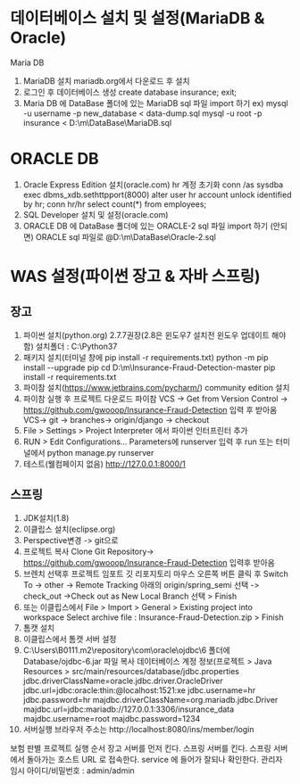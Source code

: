 # 데이터베이스 설치 및 설정(MariaDB & Oracle)
Maria DB
1. MariaDB 설치
mariadb.org에서 다운로드 후 설치
2. 로그인 후 데이터베이스 생성
create database insurance;
exit;
3. Maria DB 에 DataBase 폴더에 있는 MariaDB sql 파일 import 하기
ex) mysql -u username -p new_database < data-dump.sql
mysql -u root -p insurance < D:\m\DataBase\MariaDB.sql

# ORACLE DB
1. Oracle Express Edition 설치(oracle.com)
hr 계정 초기화
conn /as sysdba
exec dbms_xdb.sethttpport(8000)
alter user hr account unlock identified by hr;
conn hr/hr
select count(*) from employees;
2. SQL Developer 설치 및 설정(oracle.com)
3. ORACLE DB 에 DataBase 폴더에 있는 ORACLE-2 sql 파일 import 하기 (안되면) ORACLE sql 파일로
@D:\m\DataBase\Oracle-2.sql


# WAS 설정(파이썬 장고 & 자바 스프링)
## 장고
1. 파이썬 설치(python.org)
2.7.7권장(2.8은 윈도우7 설치전 윈도우 업데이트 해야 함)
설치폴더 : C:\Python37
2. 패키지 설치(터미널 창에 pip install -r requirements.txt)
python -m pip install --upgrade pip
cd D:\m\Insurance-Fraud-Detection-master
pip install -r requirements.txt
3. 파이참 설치(https://www.jetbrains.com/pycharm/)
community edition 설치
4. 파이참 실행 후 프로젝트 다운로드
파이참 VCS -> Get from Version Control -> https://github.com/gwooop/Insurance-Fraud-Detection 입력 후 받아옴
VCS-> git -> branches-> origin/django -> checkout
5. File > Settings > Project Interpreter 에서 파이썬 인터프린터 추가
6. RUN > Edit Configurations... 
Parameters에 runserver 입력 후 run
또는 터미널에서 python manage.py runserver
7. 테스트(웰컴페이지 없음)
http://127.0.0.1:8000/1

## 스프링
1. JDK설치(1.8)
2. 이클립스 설치(eclipse.org)
3. Perspective변경 -> git으로
4. 프로젝트 복사
Clone Git Repository-> https://github.com/gwooop/Insurance-Fraud-Detection 입력후 받아옴
5. 브렌치 선택후 프로젝트 임포트
깃 리포지토리 마우스 오른쪽 버튼 클릭 후 Switch To -> other -> Remote Tracking 아래의 origin/spring_semi 선택 -> check_out ->Check out as New Local Branch 선택 >  Finish 
6. 또는 이클립스에서 File > Import > General > Existing project into workspace
Select archive file : Insurance-Fraud-Detection.zip > Finish
7. 톰캣 설치
8. 이클립스에서 톰캣 서버 설정
9. C:\Users\B0111\.m2\repository\com\oracle\ojdbc\6 폴더에 Database/ojdbc-6.jar 파일 복사
데이터베이스 계정 정보(프로젝트 > Java Resources > src/main/resources/database/jdbc.properties
jdbc.driverClassName=oracle.jdbc.driver.OracleDriver
jdbc.url=jdbc:oracle:thin:@localhost:1521:xe
jdbc.username=hr
jdbc.password=hr
majdbc.driverClassName=org.mariadb.jdbc.Driver
majdbc.url=jdbc:mariadb://127.0.0.1:3306/insurance_data
majdbc.username=root
majdbc.password=1234
10. 서버실행
브라우저 주소는 http://localhost:8080/ins/member/login


보험 판별 프로젝트 실행 순서
장고 서버를 먼저 킨다.
스프링 서버를 킨다.
스프링 서버에서 돌아가는 호스트 URL 로 접속한다.
service 에 들어가 잘되나 확인한다.
관리자 임시 아이디/비밀번호 : admin/admin

